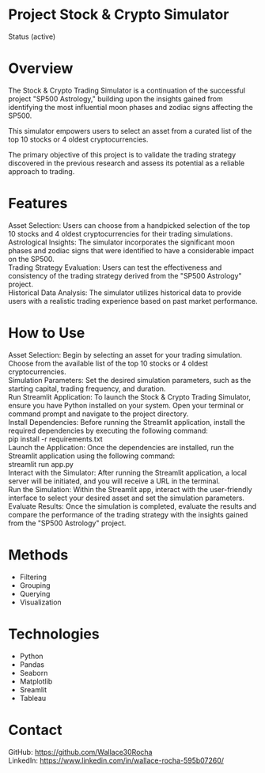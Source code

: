 # Project Stock & Crypto Simulator
Status (active)

# Overview
The Stock & Crypto Trading Simulator is a continuation of the successful project "SP500 Astrology," building upon the insights gained from identifying the most influential moon phases and zodiac signs affecting the SP500. 

This simulator empowers users to select an asset from a curated list of the top 10 stocks or 4 oldest cryptocurrencies. 

The primary objective of this project is to validate the trading strategy discovered in the previous research and assess its potential as a reliable approach to trading.  

# Features
Asset Selection: Users can choose from a handpicked selection of the top 10 stocks and 4 oldest cryptocurrencies for their trading simulations.  
Astrological Insights: The simulator incorporates the significant moon phases and zodiac signs that were identified to have a considerable impact on the SP500.  
Trading Strategy Evaluation: Users can test the effectiveness and consistency of the trading strategy derived from the "SP500 Astrology" project.  
Historical Data Analysis: The simulator utilizes historical data to provide users with a realistic trading experience based on past market performance.  

# How to Use
Asset Selection: Begin by selecting an asset for your trading simulation. Choose from the available list of the top 10 stocks or 4 oldest cryptocurrencies.  
Simulation Parameters: Set the desired simulation parameters, such as the starting capital, trading frequency, and duration.  
Run Streamlit Application: To launch the Stock & Crypto Trading Simulator, ensure you have Python installed on your system. Open your terminal or command prompt and navigate to the project directory.  
Install Dependencies: Before running the Streamlit application, install the required dependencies by executing the following command:  
pip install -r requirements.txt  
Launch the Application: Once the dependencies are installed, run the Streamlit application using the following command:  
streamlit run app.py  
Interact with the Simulator: After running the Streamlit application, a local server will be initiated, and you will receive a URL in the terminal.  
Run the Simulation: Within the Streamlit app, interact with the user-friendly interface to select your desired asset and set the simulation parameters.  
Evaluate Results: Once the simulation is completed, evaluate the results and compare the performance of the trading strategy with the insights gained from the "SP500 Astrology" project.  

# Methods  
* Filtering  
* Grouping  
* Querying  
* Visualization  

# Technologies  
* Python  
* Pandas 
* Seaborn
* Matplotlib 
* Sreamlit  
* Tableau  

# Contact
GitHub: https://github.com/Wallace30Rocha  
LinkedIn: https://www.linkedin.com/in/wallace-rocha-595b07260/



